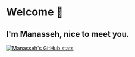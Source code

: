 # Welcome 👋
## I'm Manasseh, nice to meet you.
[![Manasseh's GitHub stats](https://github-readme-stats.vercel.app/api?username=IMI-Codes)](https://github.com/anuraghazra/github-readme-stats)
